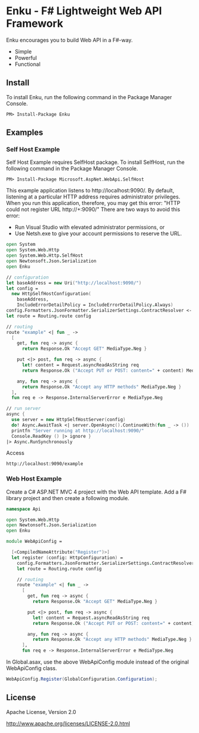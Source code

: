 # Enku - F# Lightweight Web API Framework

Enku encourages you to build Web API in a F#-way.

- Simple
- Powerful
- Functional

## Install

To install Enku, run the following command in the Package Manager Console.

```
PM> Install-Package Enku
```

## Examples

### Self Host Example

Self Host Example requires SelfHost package.
To install SelfHost, run the following command in the Package Manager Console.

```
PM> Install-Package Microsoft.AspNet.WebApi.SelfHost
```

This example application listens to http://localhost:9090/. 
By default, listening at a particular HTTP address requires administrator privileges. 
When you run this application, therefore, you may get this error: 
"HTTP could not register URL http://+:9090/" 
There are two ways to avoid this error:

- Run Visual Studio with elevated administrator permissions, or
- Use Netsh.exe to give your account permissions to reserve the URL.

```fsharp
open System
open System.Web.Http
open System.Web.Http.SelfHost
open Newtonsoft.Json.Serialization
open Enku

// configuration
let baseAddress = new Uri("http://localhost:9090/")
let config = 
  new HttpSelfHostConfiguration(
    baseAddress, 
    IncludeErrorDetailPolicy = IncludeErrorDetailPolicy.Always)
config.Formatters.JsonFormatter.SerializerSettings.ContractResolver <- CamelCasePropertyNamesContractResolver()
let route = Routing.route config

// routing
route "example" <| fun _ -> 
  [
    get, fun req -> async {
      return Response.Ok "Accept GET" MediaType.Neg }

    put <|> post, fun req -> async {
      let! content = Request.asyncReadAsString req
      return Response.Ok ("Accept PUT or POST: content=" + content) MediaType.Neg }

    any, fun req -> async {
      return Response.Ok "Accept any HTTP methods" MediaType.Neg }
  ], 
  fun req e -> Response.InternalServerError e MediaType.Neg

// run server
async {
  use server = new HttpSelfHostServer(config)
  do! Async.AwaitTask <| server.OpenAsync().ContinueWith(fun _ -> ())
  printfn "Server running at http://localhost:9090/"
  Console.ReadKey () |> ignore }
|> Async.RunSynchronously
```

Access

```
http://localhost:9090/example
```

### Web Host Example

Create a C# ASP.NET MVC 4 project with the Web API template.
Add a F# library project and then create a following module.

```fsharp
namespace Api

open System.Web.Http
open Newtonsoft.Json.Serialization
open Enku

module WebApiConfig =

  [<CompiledNameAttribute("Register")>]
  let register (config: HttpConfiguration) =
    config.Formatters.JsonFormatter.SerializerSettings.ContractResolver <- CamelCasePropertyNamesContractResolver()
    let route = Routing.route config

    // routing
    route "example" <| fun _ -> 
      [
        get, fun req -> async {
          return Response.Ok "Accept GET" MediaType.Neg }

        put <|> post, fun req -> async {
          let! content = Request.asyncReadAsString req
          return Response.Ok ("Accept PUT or POST: content=" + content) MediaType.Neg }

        any, fun req -> async {
          return Response.Ok "Accept any HTTP methods" MediaType.Neg }
      ], 
      fun req e -> Response.InternalServerError e MediaType.Neg
```

In Global.asax, use the above WebApiConfig module instead of the original WebApiConfig class.

```csharp
WebApiConfig.Register(GlobalConfiguration.Configuration);
```

## License

Apache License, Version 2.0

http://www.apache.org/licenses/LICENSE-2.0.html
